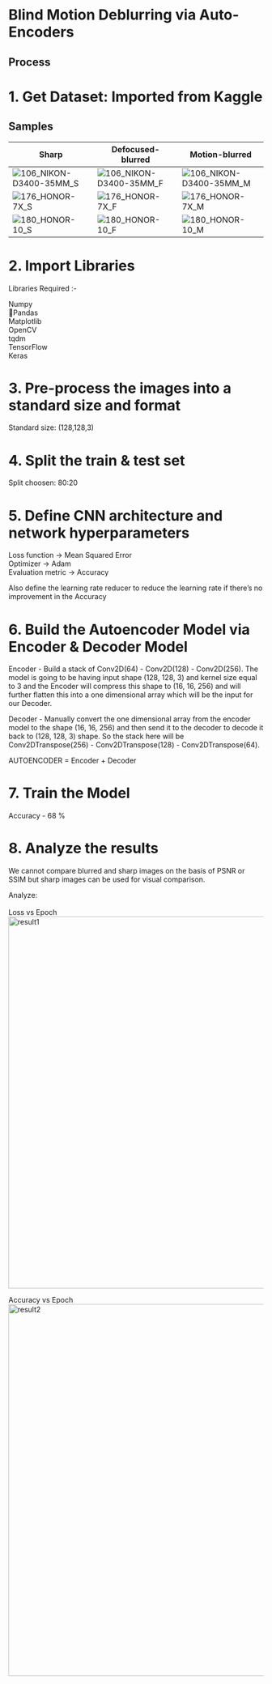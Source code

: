 # Blind Motion Deblurring via Auto-Encoders

## Process

# 1. Get Dataset: Imported from Kaggle

## Samples

|Sharp     | Defocused-blurred | Motion-blurred |
|-----------|-------|-------|
|![106_NIKON-D3400-35MM_S](https://github.com/adi907/ImageDeblurring/assets/76524120/350a0cd1-f376-4675-828d-a5e83a96362f) | ![106_NIKON-D3400-35MM_F](https://github.com/adi907/ImageDeblurring/assets/76524120/b83a3694-4842-488b-8400-1d03f51e262d)| ![106_NIKON-D3400-35MM_M](https://github.com/adi907/ImageDeblurring/assets/76524120/27bd52e7-1180-445a-8a91-19f13d438431) |
| ![176_HONOR-7X_S](https://github.com/adi907/ImageDeblurring/assets/76524120/d173a850-b04d-4435-ba71-ebc9356d22b6) | ![176_HONOR-7X_F](https://github.com/adi907/ImageDeblurring/assets/76524120/e9950b5d-38a4-44d2-a37e-5c1ae264e55a) | ![176_HONOR-7X_M](https://github.com/adi907/ImageDeblurring/assets/76524120/dc292e01-0a13-4b27-911c-2139e6b9511c) |
|![180_HONOR-10_S](https://github.com/adi907/ImageDeblurring/assets/76524120/6af73cfd-8b3b-41b3-9230-68452dbcb0b3) | ![180_HONOR-10_F](https://github.com/adi907/ImageDeblurring/assets/76524120/1649240d-abdf-4725-bf16-cf2c7b3f9be1) | ![180_HONOR-10_M](https://github.com/adi907/ImageDeblurring/assets/76524120/bb45f281-cc75-4cb6-bd81-4fea7f4a79f4) |

# 2. Import Libraries

Libraries Required :- 
<p margin-left="30%">
                      Numpy<br>
                      🐼Pandas<br>
                      Matplotlib<br>
                      OpenCV<br>
                      tqdm<br>
                      TensorFlow<br>
                      Keras<br>
  </p>

# 3. Pre-process the images into a standard size and format

Standard size: (128,128,3)

# 4. Split the train & test set

Split choosen: 80:20

# 5. Define CNN architecture and network hyperparameters<br>

Loss function -> Mean Squared Error<br>
Optimizer -> Adam<br>
Evaluation metric -> Accuracy<br>

Also define the learning rate reducer to reduce the learning rate if there’s no improvement in the Accuracy

# 6. Build the Autoencoder Model via Encoder & Decoder Model

Encoder - Build a stack of Conv2D(64) - Conv2D(128) - Conv2D(256). The model is going to be having input shape (128, 128, 3) and kernel size equal to 3 and the Encoder will compress this shape to (16, 16, 256) and will further flatten this into a one dimensional array which will be the input for our Decoder.

Decoder - Manually convert the one dimensional array from the encoder model to the shape (16, 16, 256) and then send it to the decoder to decode it back to (128, 128, 3) shape. So the stack here will be Conv2DTranspose(256) - Conv2DTranspose(128) - Conv2DTranspose(64).

AUTOENCODER = Encoder + Decoder

# 7. Train the Model

Accuracy - 68 %

# 8. Analyze the results

We cannot compare blurred and sharp images on the basis of PSNR or SSIM but sharp images can be used for visual comparison.

Analyze:<br><br>
Loss vs Epoch<br>
<img width="735" alt="result1" src="https://github.com/adi907/ImageDeblurring/assets/76524120/dcbf156f-77b5-44fc-b6ea-6200eff9620b">

Accuracy vs Epoch<br>
<img width="735" alt="result2" src="https://github.com/adi907/ImageDeblurring/assets/76524120/11e3f99f-5ee1-4027-a7c6-10f7fd59d487">
